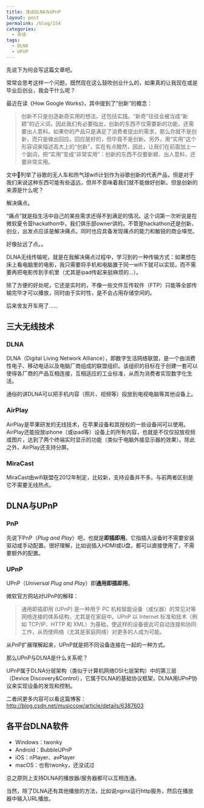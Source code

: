 ```yaml
---
title: 浅谈DLNA与UPnP
layout: post
permalink: /blog/154
categories:
  - 杂谈
tags:
  - DLNA
  - UPnP
---
```

<div id="wmd-preview-section-1" class="wmd-preview-section preview-content">
  <p>
    先说下为何会写这篇文章吧。
  </p>
  
  <p>
    常常会思考这样一个问题，既然现在这么鼓吹创业什么的，如果真的让我现在或是毕业后创业，我会干什么呢？
  </p>
  
  <p>
    最近在读《How Google Works》，其中提到了“创新”的概念：
  </p>
  
  <blockquote>
    <p>
      创新不只是创造新奇实用的想法，还包括实践。“新奇”往往会被当成“新颖”的近义词，因此我们有必要指出，创新的东西不仅需要新的功能，还需要出人意料。如果你的产品只是满足了消费者提出的需求，那么你就不是创新，而只是做出回应。回应是好的，但毕竟不是创新。另外，用“实用”这个形容词来描述高大上的“创新”，实在有点黯然，因此，让我们在前面加上一个副词，把“实用”变成“非常实用”：创新的东西不仅要新颖、出人意料，还要非常实用。
    </p>
  </blockquote>
  
  <p>
    文中列举了谷歌的无人车和热气球wifi计划作为谷歌创新的代表产品，但是对于我们来说这种东西可能有些遥远，但并不意味着我们就不能做好创新。但是创新的来源是什么呢？
  </p>
  
  <p>
    解决痛点。
  </p>
  
  <p>
    “痛点”就是指生活中自己的某些需求还得不到满足的情况。这个词第一次听说是在微软夏令营hackathon中，我们俱乐部owner讲的。不管是hackathon还是创新、创业，出发点应该是解决痛点。同时也应具备发现痛点的能力和敏锐的商业嗅觉。
  </p>
  
  <p>
    好像扯远了点。。
  </p>
  
  <p>
    DLNA无线传输呢，就是在我解决痛点过程中，学习到的一种传输方式：如果想在床上看电脑里的电影，我只需要将手机和电脑置于同一wifi下就可以实现，而不需要再把电影传到手机里（尤其是ipad传起来挺麻烦的…）。
  </p>
  
  <p>
    除了方便的好处呢，它还是实时的，不像一些文件互传软件（FTP）只能等全部传输完毕才可以播放，同时由于实时性，是不会占用存储空间的。
  </p>
  
  <p>
    后来舍友开车用了……
  </p>
</div>

<div id="wmd-preview-section-2" class="wmd-preview-section preview-content">
  <h2 id="三大无线技术">
    三大无线技术
  </h2>
</div>

<div id="wmd-preview-section-3" class="wmd-preview-section preview-content">
  <h3 id="dlna">
    DLNA
  </h3>
  
  <p>
    DLNA（Digital Living Network Alliance），即数字生活网络联盟，是一个由消费性电子、移动电话以及电脑厂商组成的联盟组织。该组织的目标在于创建一套可以使得各厂商的产品互相连接，互相适应的工业标准，从而为消费者实现数字化生活。
  </p>
  
  <p>
    通俗的讲DLNA可以把手机内容（照片、视频等）投放到电视电脑等其他设备上。
  </p>
</div>

<div id="wmd-preview-section-4" class="wmd-preview-section preview-content">
  <h3 id="airplay">
    AirPlay
  </h3>
  
  <p>
    AirPlay是苹果研发的无线技术，在苹果设备和其授权的一些设备间可以使用。AirPlay还能投放iphone（或ipad等）设备上的所有内容，也就是不仅仅投放视频或图片，达到了两个终端实时显示的功能（类似于电脑外接显示器的效果）。除此之外，AirPlay还支持分屏。
  </p>
</div>

<div id="wmd-preview-section-5" class="wmd-preview-section preview-content">
  <h3 id="miracast">
    MiraCast
  </h3>
  
  <p>
    MiraCast由wifi联盟在2012年制定，比较新，支持设备并不多。与前两者区别是它不需要无线热点。
  </p>
</div>

<div id="wmd-preview-section-6" class="wmd-preview-section preview-content">
  <h2 id="dlna与upnp">
    DLNA与UPnP
  </h2>
</div>

<div id="wmd-preview-section-7" class="wmd-preview-section preview-content">
  <h3 id="pnp">
    PnP
  </h3>
  
  <p>
    先说下PnP（<em>Plug and Play</em>）吧，也就是<strong>即插即用</strong>。它指插入设备时不需要安装驱动或手动配置。很好理解，比如说插入HDMI或U盘，都可以直接使用了，不需要额外的配置。
  </p>
</div>

<div id="wmd-preview-section-8" class="wmd-preview-section preview-content">
  <h3 id="upnp">
    UPnP
  </h3>
  
  <p>
    UPnP（<em>Universal Plug and Play</em>）即<strong>通用即插即用</strong>。
  </p>
  
  <p>
    微软官方网站对UPnP的解释：
  </p>
  
  <blockquote>
    <p>
      通用即插即用 (UPnP) 是一种用于 PC 机和智能设备（或仪器）的常见对等网络连接的体系结构，尤其是在家庭中。UPnP 以 Internet 标准和技术（例如 TCP/IP、HTTP 和 XML）为基础，使这样的设备彼此可自动连接和协同工作，从而使网络（尤其是家庭网络）对更多的人成为可能。
    </p>
  </blockquote>
  
  <p>
    从PnP扩展理解起来，UPnP就是把不同设备连接在一起的一种方式。
  </p>
  
  <p>
    那么UPnP与DLNA是什么关系呢？
  </p>
  
  <p>
    UPnP属于DLNA分层架构（类似于计算机网络OSI七层架构）中的第三层（Device Discovery&Control），它属于DLNA的基础协议框架，DLNA用UPnP协议来实现设备的发现和控制。
  </p>
  
  <p>
    二者间更多内容可以看这篇博客：<br /> <a href="http://blog.csdn.net/musiccow/article/details/6387603">http://blog.csdn.net/musiccow/article/details/6387603</a>
  </p>
</div>

<div id="wmd-preview-section-3139" class="wmd-preview-section preview-content">
  <h2 id="各平台dlna软件">
    各平台DLNA软件
  </h2>
  
  <ul>
    <li>
      Windows：twonky
    </li>
    <li>
      Android：BubbleUPnP
    </li>
    <li>
      iOS：nPlayer、avPlayer
    </li>
    <li>
      macOS：也有twonky，还没试过
    </li>
  </ul>
  
  <p>
    总之原则上支持DLNA的播放器/服务器都可以互相连通。
  </p>
  
  <p>
    当然，除了DLNA还有其他播放的方法，比如说nginx运行http服务，然后在播放器中输入URL播放。
  </p>
</div>